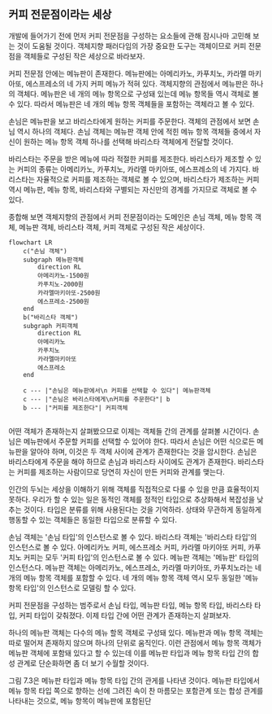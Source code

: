 ## 커피 전문점이라는 세상
개발에 들어가기 전에 먼저 커피 전문점을 구성하는 요소들에 관해 잠시나마 고민해 보는 것이 도움될 것이다. 객체지향 패러다임의 가장 중요한 도구는 객체이므로 커피 전문점을 객체들로 구성된 작은 세상으로 바라보자.

커피 전문점 안에는 메뉴판이 존재한다. 메뉴판에는 아메리카노, 카푸치노, 카라멜 마키아또, 에스프레소의 네 가지 커피 메뉴가 적혀 있다. 객체지향의 관점에서 메뉴판은 하나의 객체다. 메뉴판은 네 개의 메뉴 항목으로 구성돼 있는데 메뉴 항목들 역시 객체로 볼 수 있다. 따라서 메뉴판은 네 개의 메뉴 항목 객체들을 포함하는 객체라고 볼 수 있다. 

손님은 메뉴판을 보고 바리스타에게 원하는 커피를 주문한다. 객체의 관점에서 보면 손님 역시 하나의 객체다. 손님 객체는 메뉴판 객체 안에 적힌 메뉴 항목 객체들 중에서 자신이 원하는 메뉴 항목 객체 하나를 선택해 바리스타 객체에게 전달할 것이다.

바리스타는 주문을 받은 메뉴에 따라 적절한 커피를 제조한다. 바리스타가 제조할 수 있는 커피의 종류는 아메리카노, 카푸치노, 카라멜 마키아또, 에스프레소의 네 가지다. 바리스타는 자율적으로 커피를 제조하는 객체로 볼 수 있으며, 바리스타가 제조하는 커피 역시 메뉴판, 메뉴 항목, 바리스타와 구별되는 자신만의 경계를 가지므로 객체로 볼 수 있다.

종합해 보면 객체지향의 관점에서 커피 전문점이라는 도메인은 손님 객체, 메뉴 항목 객체, 메뉴판 객체, 바리스타 객체, 커피 객체로 구성된 작은 세상이다.

```mermaid
flowchart LR
	c("손님 객체")
	subgraph 메뉴판객체
		direction RL
		아메리카노-1500원
		카푸치노-2000원
		카라멜마키아또-2500원
		에스프레소-2500원
	end
	b("바리스타 객체")
	subgraph 커피객체
		direction RL
		아메리카노
		카푸치노
		카라멜마키아또
		에스프레소
	end

	c --- |"손님은 메뉴판에서\n 커피를 선택할 수 있다"| 메뉴판객체
	c --- |"손님은 바리스타에게\n커피를 주문한다"| b
	b --- |"커피를 제조한다"| 커피객체
	
```

어떤 객체가 존재하는지 살펴봤으므로 이제는 객체들 간의 관계를 살펴볼 시간이다. 손님은 메뉴판에서 주문할 커피를 선택할 수 있어야 한다. 따라서 손님은 어떤 식으로든 메뉴판을 알아야 하며, 이것은 두 객체 사이에 관계가 존재한다는 것을 암시한다. 손님은 바리스타에게 주문을 해야 하므로 손님과 바리스타 사이에도 관계가 존재한다. 바리스타는 커피를 제조하는 사람이므로 당연히 자신이 만든 커피와 관계를 맺는다.

인간의 두뇌는 세상을 이해하기 위해 객체를 직접적으로 다룰 수 있을 만큼 효율적이지 못하다. 우리가 할 수 있는 일은 동적인 객체를 정적인 타입으로 추상화해서 복잡성을 낮추는 것이다. 타입은 분류를 위해 사용된다는 것을 기억하라. 상태와 무관하게 동일하게 행동할 수 있는 객체들은 동일한 타입으로 분류할 수 있다.

손님 객체는 '손님 타입'의 인스턴스로 볼 수 있다. 바리스타 객체는 '바리스타 타입'의 인스턴스로 볼 수 있다. 아메리카노 커피, 에스프레소 커피, 카라멜 마키아또 커피, 카푸치노 커피는 모두 '커피 타입'의 인스턴스로 볼 수 있다. 메뉴판 객체는 '메뉴판' 타입의 인스턴스다. 메뉴판 객체는 아메리카노, 에스프레소, 카라멜 마키아또, 카푸치노라는 네 개의 메뉴 항목 객체를 포함할 수 있다. 네 개의 메뉴 항목 객체 역시 모두 동일한 '메뉴 항목 타입'의 인스턴스로 모델링 할 수 있다.

커피 전문점을 구성하는 범주로서 손님 타입, 메뉴판 타입, 메뉴 항목 타입, 바리스타 타입, 커피 타입이 갖춰졌다. 이제 타입 간에 어떤 관계가 존재하는지 살펴보자.

하나의 메뉴판 객체는 다수의 메뉴 할목 객체로 구성돼 있다. 메뉴판과 메뉴 항목 객체는 따로 떨어져 존재하지 않으며 하나의 단위로 움직인다. 이런 관점에서 메뉴 항목 객체가 메뉴판 객체에 포함돼 있다고 할 수 있는데 이를 메뉴판 타입과 메뉴 항목 타입 간의 합성 관계로 단순화하면 좀 더 보기 수월할 것이다.

그림 7.3은 메뉴판 타입과 메뉴 항목 타입 간의 관게를 나타낸 것이다. 메뉴판 타입에서 메뉴 항목 타입 쪽으로 향하는 선에 그려진 속이 찬 마름모는 포함관계 또는 합성 관계를 나타내는 것으로, 메뉴 항목이 메뉴판에 포함된단